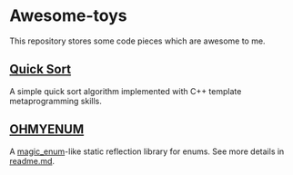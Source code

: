 # Awesome-toys

This repository stores some code pieces which are awesome to me.

## [Quick Sort](quicksort/main.cc)

A simple quick sort algorithm implemented with C++ template metaprogramming skills.

## [OHMYENUM](ohmyenum/ohmyenum.h)

A [magic_enum](https://github.com/Neargye/magic_enum.git)-like static reflection library for enums. See more details in [readme.md](ohmyenum/readme.md).
